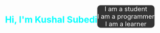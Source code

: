 <style>
body{
 
    align-items: center;
    display: flex;
    text-align: center;
    justify-content: center;
    margin: auto;


}
ul {
    list-style-type: none;
    margin: 0;
    padding: 0;
    overflow: hidden;
    background-color: #333;
    color: white;
    border-radius: 10px;
    cursor: pointer;
    font-size: 20px;
}
</style>
<body bg-color="black">
<h1 style="color: cyan">Hi, I'm Kushal Subedi</h1>

<ul>
 I am a student <br>
 I am a programmer <br>
 I am a learner <br>
</ul>

</body>
